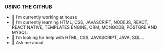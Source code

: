 ### USING THE GITHUB
    
- 🔭 I’m currently working at house
- 🌱 I’m currently learning HTML, CSS, JAVASCRIPT, NODEJS, REACT, REACT NATIVE, TEMPLATES ENGINE, ORM, MONGODB, POSTGRE AND MYSQL.               
- 🤔 I’m looking for help with HTML, CSS, JAVASCRIPT, JAVA, SQL...  
- 💬 Ask me about.
